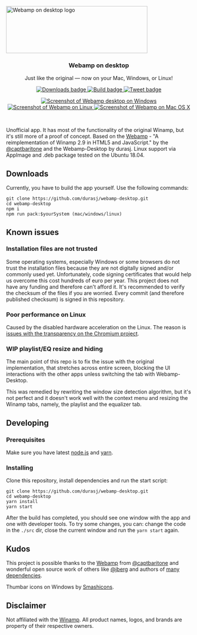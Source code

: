 <a href="https://desktop.webamp.org/">
  <img src="./res/logo.svg" alt="Webamp on desktop logo" width="384" height="128">
</a>

<div align="center">
  <h3>Webamp on desktop</h3>
  <p>Just like the original — now on your Mac, Windows, or Linux!</p>

  <p>
    <a href="https://desktop.webamp.org" title="Downloads">
      <img src="https://img.shields.io/github/downloads/durasj/webamp-desktop/total.svg" alt="Downloads badge">
    </a>
    <a href="https://travis-ci.org/durasj/webamp-desktop" title="Build">
      <img src="https://img.shields.io/travis/durasj/webamp-desktop/master.svg" alt="Build badge">
    </a>
    <a href="https://twitter.com/intent/tweet?text=Wow:&url=https%3A%2F%2Fgithub.com%2Fdurasj%2Fwebamp-desktop" title="Tweet">
      <img src="https://img.shields.io/twitter/url/https/github.com/durasj/webamp-desktop.svg?style=social" alt="Tweet badge">
    </a>
  </p>

  <p>
    <a href="https://desktop.webamp.org/">
      <img src="./res/screen-win.gif" alt="Screenshot of Webamp desktop on Windows">
    </a>
    <a href="https://desktop.webamp.org/">
      <img src="./res/screen-linux.png" alt="Screenshot of Webamp on Linux">
    </a>
    <a href="https://desktop.webamp.org/">
      <img src="./res/screen-mac.png" alt="Screenshot of Webamp on Mac OS X">
    </a>
  </p>
</div>


<br>

Unofficial app. It has most of the functionality of the original Winamp, but it's still more of a proof of concept. Based on the [Webamp](https://github.com/captbaritone/webamp) - "A reimplementation of Winamp 2.9 in HTML5 and JavaScript." by the [@captbaritone](https://github.com/captbaritone) and the Webamp-Desktop by durasj. Linux support via AppImage and .deb package tested on the Ubuntu 18.04.

## Downloads

Currently, you have to build the app yourself. Use the following commands:

```
git clone https://github.com/durasj/webamp-desktop.git
cd webamp-desktop
npm i
npm run pack:$yourSystem (mac/windows/linux)
```

## Known issues

### Installation files are not trusted

Some operating systems, especially Windows or some browsers do not trust the installation files because they are not digitally signed and/or commonly used yet. Unfortunately, code signing certificates that would help us overcome this cost hundreds of euro per year. This project does not have any funding and therefore can't afford it. It's recommended to verify the checksum of the files if you are worried. Every commit (and therefore published checksum) is signed in this repository.

### Poor performance on Linux

Caused by the disabled hardware acceleration on the Linux. The reason is [issues with the transparency on the Chromium project](https://bugs.chromium.org/p/chromium/issues/detail?id=854601#c7).

### WIP playlist/EQ resize and hiding

The main point of this repo is to fix the issue with the original implementation, that stretches across entire screen, blocking the UI interactions with the other apps unless switching the tab with Webamp-Desktop.

This was remedied by rewriting the window size detection algorithm, but it's not perfect and it doesn't work well with the context menu and resizing the Winamp tabs, namely, the playlist and the equalizer tab.

## Developing

### Prerequisites

Make sure you have latest [node.js](https://nodejs.org/en/) and [yarn](https://yarnpkg.com/lang/en/).

### Installing

Clone this repository, install dependencies and run the start script:

```
git clone https://github.com/durasj/webamp-desktop.git
cd webamp-desktop
yarn install
yarn start
```

After the build has completed, you should see one window with the app and one with developer tools. To try some changes, you can: change the code in the `./src` dir, close the current window and run the `yarn start` again.

## Kudos

This project is possible thanks to the [Webamp](https://github.com/captbaritone/webamp) from [@captbaritone](https://github.com/captbaritone) and wonderful open source work of others like [@jberg](https://github.com/jberg) and authors of [many dependencies](https://github.com/durasj/webamp-desktop/blob/master/package.json).

Thumbar icons on Windows by [Smashicons](https://smashicons.com).

## Disclaimer

Not affiliated with the [Winamp](http://www.winamp.com/). All product names, logos, and brands are property of their respective owners.
